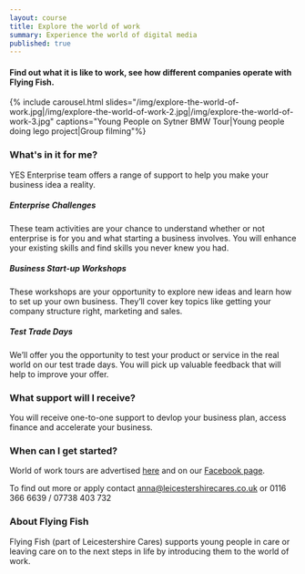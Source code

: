 ```yaml
---
layout: course
title: Explore the world of work
summary: Experience the world of digital media
published: true
---
```


#### Find out what it is like to work, see how different companies operate with Flying Fish.

{% include carousel.html slides="/img/explore-the-world-of-work.jpg|/img/explore-the-world-of-work-2.jpg|/img/explore-the-world-of-work-3.jpg" captions="Young People on Sytner BMW Tour|Young people doing lego project|Group filming"%}

### What's in it for me?

YES Enterprise team offers a range of support to help you make your business idea a reality.

##### Enterprise Challenges
These team activities are your chance to understand whether or not enterprise is for you and what starting a business involves. You will enhance
your existing skills and find skills you never knew you had.

##### Business Start-up Workshops
These workshops are your opportunity to explore new ideas and learn how to set up your own business. They’ll cover key topics like getting your company structure right, marketing and sales.

##### Test Trade Days
We’ll offer you the opportunity to test your product or service in the real world on our test trade days. You will pick up valuable feedback that will
help to improve your offer.

### What support will I receive?

You will receive one-to-one support to devlop your business plan, access finance and accelerate your business.

### When can I get started?

World of work tours are advertised [here](https://www.yesproject.org/course-dates/) and on our [Facebook page](https://www.facebook.com/yourprojectyes/). 

To find out more or apply contact [anna@leicestershirecares.co.uk](anna@leicestershirecares.co.uk) or 0116 366 6639 / 07738 403 732

### About Flying Fish

Flying Fish (part of Leicestershire Cares) supports young people in care or leaving care on to the next steps in life by introducing them to the world of work.
